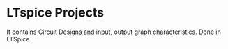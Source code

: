 # LTspice Projects 
 It contains Circuit Designs and input, output graph characteristics. Done in LTSpice  
